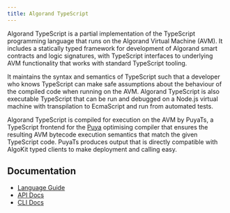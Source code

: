 ```yaml
---
title: Algorand TypeScript
---
```


Algorand TypeScript is a partial implementation of the TypeScript programming language that runs on the Algorand Virtual Machine (AVM). It includes a statically typed framework for development of Algorand smart contracts and logic signatures, with TypeScript interfaces to underlying AVM functionality that works with standard TypeScript tooling.

It maintains the syntax and semantics of TypeScript such that a developer who knows TypeScript can make safe assumptions
about the behaviour of the compiled code when running on the AVM. Algorand TypeScript is also executable TypeScript that can be run
and debugged on a Node.js virtual machine with transpilation to EcmaScript and run from automated tests.

Algorand TypeScript is compiled for execution on the AVM by PuyaTs, a TypeScript frontend for the [Puya](https://github.com/algorandfoundation/puya) optimising compiler that ensures the resulting AVM bytecode execution semantics that match the given TypeScript code. PuyaTs produces output that is directly compatible with AlgoKit typed clients to make deployment and calling easy.

## Documentation

- [Language Guide](docs/language-guide)
- [API Docs](docs/api/README)
- [CLI Docs](docs/cli)
